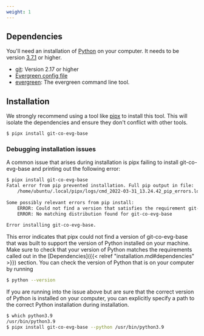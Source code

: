 ```yaml
---
weight: 1
---
```


## Dependencies

You'll need an installation of [Python](https://www.python.org/) on your computer. It needs to
be version [3.7.1](https://www.python.org/downloads/release/python-371/) or higher.

* [git](https://git-scm.com): Version 2.17 or higher
* [Evergreen config file](https://github.com/evergreen-ci/evergreen/wiki/Using-the-Command-Line-Tool#downloading-the-command-line-tool)
* [evergreen](https://github.com/evergreen-ci/evergreen/wiki/Using-the-Command-Line-Tool): The evergreen command line tool.

## Installation

We strongly recommend using a tool like [pipx](https://pypa.github.io/pipx/) to install
this tool. This will isolate the dependencies and ensure they don't conflict with other tools.

```bash
$ pipx install git-co-evg-base
```

### Debugging installation issues

A common issue that arises during installation is pipx failing to install git-co-evg-base and printing out the following error:
```bash
$ pipx install git-co-evg-base
Fatal error from pip prevented installation. Full pip output in file:
    /home/ubuntu/.local/pipx/logs/cmd_2022-03-31_13.24.42_pip_errors.log
 
Some possibly relevant errors from pip install:
    ERROR: Could not find a version that satisfies the requirement git-co-evg-base (from versions: none)
    ERROR: No matching distribution found for git-co-evg-base
 
Error installing git-co-evg-base.
```

This error indicates that pipx could not find a version of git-co-evg-base that was built to support the version of Python installed on your machine.
Make sure to check that your version of Python matches the requirements called out in the [Dependencies]({{< relref "installation.md#dependencies" >}}) section. You
can check the version of Python that is on your computer by running
```bash
$ python --version
```

If you are running into the issue above but are sure that the correct version of Python is installed on your computer,
you can explicitly specify a path to the correct Python installation during installation.

```bash
$ which python3.9
/usr/bin/python3.9
$ pipx install git-co-evg-base --python /usr/bin/python3.9
```
